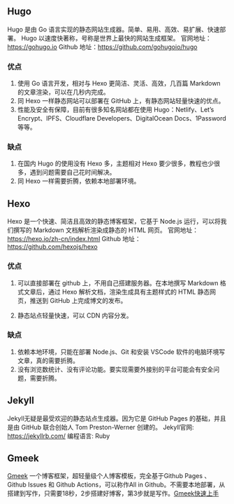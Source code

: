 ## Hugo
Hugo 是由 Go 语言实现的静态网站生成器。简单、易用、高效、易扩展、快速部署。
Hugo 以速度快著称，号称是世界上最快的网站生成框架。
官网地址：https://gohugo.io
Github 地址：https://github.com/gohugoio/hugo
### 优点
1. 使用 Go 语言开发，相对与 Hexo 更简洁、灵活、高效，几百篇 Markdown 的文章渲染，可以在几秒内完成。
2. 同 Hexo 一样静态网站可以部署在 GitHub 上，有静态网站轻量快速的优点。
3. 性能及安全有保障，目前有很多知名网站都在使用 Hugo：Netlify、Let’s Encrypt、IPFS、Cloudflare Developers、DigitalOcean Docs、1Password 等等。

### 缺点
1. 在国内 Hugo 的使用没有 Hexo 多，主题相对 Hexo 要少很多，教程也少很多，遇到问题需要自己花时间解决。
2. 同 Hexo 一样需要折腾，依赖本地部署环境。
## Hexo
Hexo 是一个快速、简洁且高效的静态博客框架，它基于 Node.js 运行，可以将我们撰写的 Markdown 文档解析渲染成静态的 HTML 网页。
官网地址：https://hexo.io/zh-cn/index.html
Github 地址：https://github.com/hexojs/hexo

### 优点
1. 可以直接部署在 github 上，不用自己搭建服务器。在本地撰写 Markdown 格式文章后，通过 Hexo 解析文档，渲染生成具有主题样式的 HTML 静态网页，推送到 GitHub 上完成博文的发布。

2. 静态站点轻量快速，可以 CDN 内容分发。

### 缺点

1. 依赖本地环境，只能在部署 Node.js、Git 和安装 VSCode 软件的电脑环境写文章，真的需要折腾。
2. 没有浏览数统计、没有评论功能。要实现需要外接别的平台可能会有安全问题，需要折腾。

## Jekyll
Jekyll无疑是最受欢迎的静态站点生成器。因为它是 GitHub Pages 的基础，并且是由 GitHub 联合创始人 Tom Preston-Werner 创建的。
Jekyll官网: https://jekyllrb.com/
编程语言: Ruby

## Gmeek
[Gmeek](https://github.com/Meekdai/Gmeek) 一个博客框架，超轻量级个人博客模板，完全基于Github Pages 、 Github Issues 和 Github Actions，可以称作All in Github。不需要本地部署，从搭建到写作，只需要18秒，2步搭建好博客，第3步就是写作。[Gmeek快速上手](https://blog.meekdai.com/post/Gmeek-kuai-su-shang-shou.html)